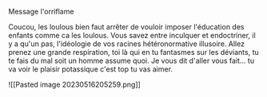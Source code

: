 
Message l'orriflame

Coucou, les loulous bien faut arrêter de vouloir imposer l'éducation des enfants comme ca les loulous. Vous savez entre inculquer et endoctriner, il y a qu'un pas, l'idéologie de vos racines hétéronormative illusoire. 
Allez prenez une grande respiration, toi là qui en tu fantasmes sur les déviants, tu te fais du mal soit un homme assume quoi. Je vous dit d'aller vous fait… tu va voir le plaisir potassique c'est top tu vas aimer.    

![[Pasted image 20230516205259.png]]